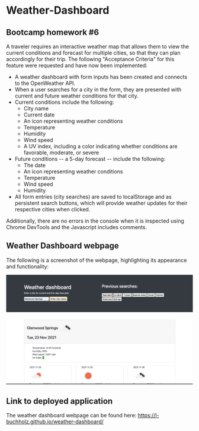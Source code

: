 # Weather-Dashboard

## Bootcamp homework #6

A traveler requires an interactive weather map that allows them to view the current conditions and forecast for multiple cities, so that they can plan accordingly for their trip. The following "Acceptance Criteria" for this feature were requested and have now been implemented:

- A weather dashboard with form inputs has been created and connects to the OpenWeather API.
- When a user searches for a city in the form, they are presented with current and future weather conditions for that city.
- Current conditions include the following:
  - City name
  - Current date
  - An icon representing weather conditions
  - Temperature
  - Humidity
  - Wind speed
  - A UV index, including a color indicating whether conditions are favorable, moderate, or severe
- Future conditions -- a 5-day forecast -- include the following:
  - The date
  - An icon representing weather conditions
  - Temperature
  - Wind speed
  - Humidity
- All form entries (city searches) are saved to localStorage and as persistent search buttons, which will provide weather updates for their respective cities when clicked.

Additionally, there are no errors in the console when it is inspected using Chrome DevTools and the Javascript includes comments.

## Weather Dashboard webpage

The following is a screenshot of the webpage, highlighting its appearance and functionality:

![Interactive weather dashboard. This image includes: a header indicating that the page offers an interactive weather dashboard; a form where users can enter a city name; and cards that display the relevant weather information (see above) for each city, which is then saved to localStorage and retrievable after a page refresh.](./assets/images/screenshot.png)

## Link to deployed application

The weather dashboard webpage can be found here: https://l-buchholz.github.io/weather-dashboard/

